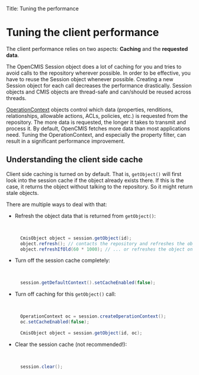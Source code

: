 Title: Tuning the performance

# Tuning the client performance

The client performance relies on two aspects: **Caching** and the **requested data**.

The OpenCMIS Session object does a lot of caching for you and tries to avoid calls to the repository wherever
possible. In order to be effective, you have to reuse the Session object whenever possible. Creating a new Session
object for each call decreases the performance drastically. Session objects and CMIS objects are thread-safe and
can/should be reused across threads.

[OperationContext](../developing/dev-operation-context.html) objects control which data (properties, renditions, relationships, allowable actions, ACLs,
policies, etc.) is requested from the repository. The more data is requested, the longer it takes to transmit and
process it. By default, OpenCMIS fetches more data than most applications need. Tuning the OperationContext,
and especially the property filter, can result in a significant performance improvement.


## Understanding the client side cache

Client side caching is turned on by default. That is, `getObject()` will first look into the session cache if the object already exists there. 
If this is the case, it returns the object without talking to the repository. So it might return stale objects.  

There are multiple ways to deal with that:

* Refresh the object data that is returned from `getObject()`:

  &nbsp;

  ```java
    CmisObject object = session.getObject(id);
    object.refresh(); // contacts the repository and refreshes the object
    object.refreshIfOld(60 * 1000); // ... or refreshes the object only if the data is older than a minute
  ```

* Turn off the session cache completely:

  &nbsp;

  ```java
    session.getDefaultContext().setCacheEnabled(false);
  ```

* Turn off caching for this `getObject()` call:

  &nbsp;

  ```java
    OperationContext oc = session.createOperationContext();
    oc.setCacheEnabled(false);
    
    CmisObject object = session.getObject(id, oc);
  ```

* Clear the session cache (not recommended!):

  &nbsp;

  ```java
    session.clear();
  ```
